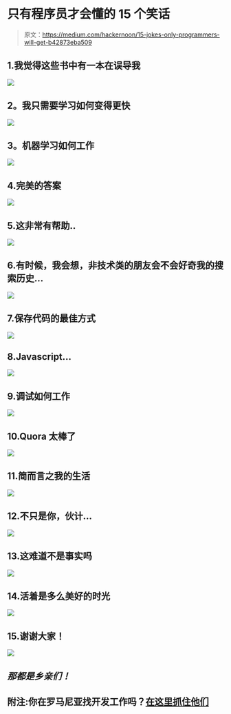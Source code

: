 # 只有程序员才会懂的 15 个笑话

> 原文：<https://medium.com/hackernoon/15-jokes-only-programmers-will-get-b42873eba509>

## 1.我觉得这些书中有一本在误导我

![](img/0f0752e1d8cc31ff63fc184e0ed963de.png)

## **2。我只需要学习如何变得更快**

![](img/76677bf3ddf62213b25a2022deb1d80c.png)

## **3。机器学习如何工作**

![](img/87799672edb4218f3cd8f7ace7479e8a.png)

## 4.完美的答案

![](img/e46af08103308b8ae0f1af35378e5b95.png)

## 5.这非常有帮助..

![](img/0839aff6068d60e2a132ea0503ebbf02.png)

## 6.有时候，我会想，非技术类的朋友会不会好奇我的搜索历史…

![](img/dc9927b977090004fbb3caf80e873fd7.png)

## 7.保存代码的最佳方式

![](img/ba52e0fcc09fe89987b331e00a5fb7c1.png)

## 8.Javascript…

![](img/593ae65d43e31da9291d2f6ab01ecce3.png)

## 9.调试如何工作

![](img/1f596ade7dd91a0c6c9c4e12558b77da.png)

## 10.Quora 太棒了

![](img/fb400b17cfeeaa66d000910f08fab2d3.png)

## 11.简而言之我的生活

![](img/3ff35d8fd285f1e01f1204d73612386d.png)

## 12.不只是你，伙计…

![](img/152eba3ef27db92680d1db8bcf0c2825.png)

## 13.这难道不是事实吗

![](img/329f29f2221a1268baa0123856a467e1.png)

## 14.活着是多么美好的时光

![](img/6bed7fdb145f8ab982c84f600b370ab2.png)

## 15.谢谢大家！

![](img/914cfae44908fd7c64730c0556eaaa62.png)

## *那都是乡亲们！*

## 附注:你在罗马尼亚找开发工作吗？[在这里抓住他们](https://www.ejobs.ro/locuri-de-munca/it-software/?setlang=en_&utm_source=medium&utm_medium=article&utm_campaign=bau_tacticals&utm_content=community)